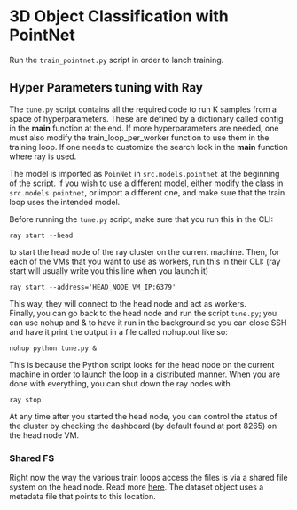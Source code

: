# 3D Object Classification with PointNet

Run the `train_pointnet.py` script in order to lanch training. 
## Hyper Parameters tuning with Ray

The `tune.py` script contains all the required code to run K samples from a space of hyperparameters.
These are defined by a dictionary called config in the __main__ function at the end.
If more hyperparameters are needed, one must also modify the train_loop_per_worker function to
use them in the training loop. If one needs to customize the search look in the __main__ function where ray is used.

The model is imported as `PoinNet` in `src.models.pointnet` at the beginning of the script. If you wish to use 
a different model, either modify the class in `src.models.pointnet`, or import a different one, and make sure
that the train loop uses the intended model.

Before running the `tune.py` script, make sure that you run this in the CLI:
```
ray start --head
```
to start the head node of the ray cluster on the current machine. Then, for each of the VMs
that you want to use as workers, run this in their CLI: (ray start will usually write you this line when you launch it)

```
ray start --address='HEAD_NODE_VM_IP:6379'
```

This way, they will connect to the head node and act as workers.  
Finally, you can go back to the head node and run the script `tune.py`; 
you can use nohup and & to have it run in the background so you can close SSH
and have it print the output in a file called nohup.out like so:

```
nohup python tune.py &
```

This is because the Python script looks for the head node on the current machine
in order to launch the loop in a distributed manner.
When you are done with everything, you can shut down the ray nodes with 
```
ray stop
```

At any time after you started the head node, you can control the status of the cluster by checking the dashboard (by default found at port 8265) on the head node VM.

### Shared FS

Right now the way the various train loops access the files is via a shared file system on the head node. Read more [here](https://wiki.ubuntu-it.org/Server/Nfs). The dataset object uses a metadata file that points to this location. 
